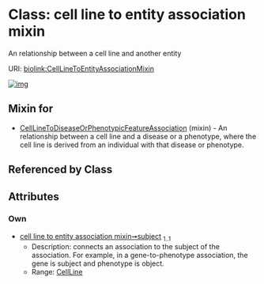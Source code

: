 
# Class: cell line to entity association mixin


An relationship between a cell line and another entity

URI: [biolink:CellLineToEntityAssociationMixin](https://w3id.org/biolink/vocab/CellLineToEntityAssociationMixin)


[![img](https://yuml.me/diagram/nofunky;dir:TB/class/[CellLine]<subject%201..1-%20[CellLineToEntityAssociationMixin],[CellLineToDiseaseOrPhenotypicFeatureAssociation]uses%20-.->[CellLineToEntityAssociationMixin],[CellLineToDiseaseOrPhenotypicFeatureAssociation],[CellLine])](https://yuml.me/diagram/nofunky;dir:TB/class/[CellLine]<subject%201..1-%20[CellLineToEntityAssociationMixin],[CellLineToDiseaseOrPhenotypicFeatureAssociation]uses%20-.->[CellLineToEntityAssociationMixin],[CellLineToDiseaseOrPhenotypicFeatureAssociation],[CellLine])

## Mixin for

 * [CellLineToDiseaseOrPhenotypicFeatureAssociation](CellLineToDiseaseOrPhenotypicFeatureAssociation.md) (mixin)  - An relationship between a cell line and a disease or a phenotype, where the cell line is derived from an individual with that disease or phenotype.

## Referenced by Class


## Attributes


### Own

 * [cell line to entity association mixin➞subject](cell_line_to_entity_association_mixin_subject.md)  <sub>1..1</sub>
     * Description: connects an association to the subject of the association. For example, in a gene-to-phenotype association, the gene is subject and phenotype is object.
     * Range: [CellLine](CellLine.md)
